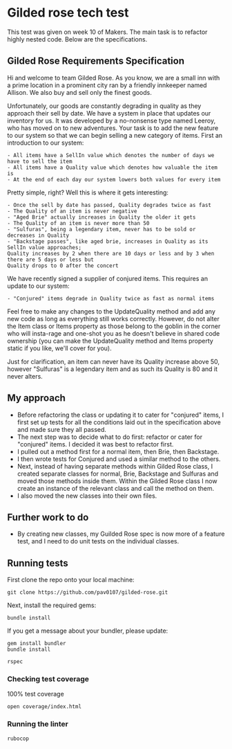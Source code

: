 # Gilded rose tech test

This test was given on week 10 of Makers. The main task is to refactor highly nested code. Below are the specifications.

## Gilded Rose Requirements Specification

Hi and welcome to team Gilded Rose. As you know, we are a small inn with a prime location in a prominent city ran by a friendly innkeeper named Allison. We also buy and sell only the finest goods.

Unfortunately, our goods are constantly degrading in quality as they approach their sell by date. We have a system in place that updates our inventory for us. It was developed by a no-nonsense type named
Leeroy, who has moved on to new adventures. Your task is to add the new feature to our system so that we can begin selling a new category of items. First an introduction to our system:

    - All items have a SellIn value which denotes the number of days we have to sell the item
    - All items have a Quality value which denotes how valuable the item is
    - At the end of each day our system lowers both values for every item

Pretty simple, right? Well this is where it gets interesting:

    - Once the sell by date has passed, Quality degrades twice as fast
    - The Quality of an item is never negative
    - "Aged Brie" actually increases in Quality the older it gets
    - The Quality of an item is never more than 50
    - "Sulfuras", being a legendary item, never has to be sold or decreases in Quality
    - "Backstage passes", like aged brie, increases in Quality as its SellIn value approaches;
    Quality increases by 2 when there are 10 days or less and by 3 when there are 5 days or less but
    Quality drops to 0 after the concert

We have recently signed a supplier of conjured items. This requires an update to our system:

    - "Conjured" items degrade in Quality twice as fast as normal items

Feel free to make any changes to the UpdateQuality method and add any new code as long as everything still works correctly. However, do not alter the Item class or Items property as those belong to the goblin in the corner who will insta-rage and one-shot you as he doesn't believe in shared code ownership (you can make the UpdateQuality method and Items property static if you like, we'll cover
for you).

Just for clarification, an item can never have its Quality increase above 50, however "Sulfuras" is a legendary item and as such its Quality is 80 and it never alters.

## My approach

- Before refactoring the class or updating it to cater for "conjured" items, I first set up tests for all the conditions laid out in the specification above and made sure they all passed.
- The next step was to decide what to do first: refactor or cater for "conjured" items. I decided it was best to refactor first.
- I pulled out a method first for a normal item, then Brie, then Backstage.
- I then wrote tests for Conjured and used a similar method to the others.
- Next, instead of having separate methods within Gilded Rose class, I created separate classes for normal, Brie, Backstage and Sulfuras and moved those methods inside them. Within the Gilded Rose class I now create an instance of the relevant class and call the method on them.
- I also moved the new classes into their own files.

## Further work to do

- By creating new classes, my Guilded Rose spec is now more of a feature test, and I need to do unit tests on the individual classes.

## Running tests

First clone the repo onto your local machine:

```
git clone https://github.com/pav0107/gilded-rose.git
```

Next, install the required gems:

```
bundle install
```

If you get a message about your bundler, please update:

```
gem install bundler
bundle install
```

```
rspec
```

### Checking test coverage

100% test coverage

```
open coverage/index.html
```

### Running the linter

```
rubocop
```
